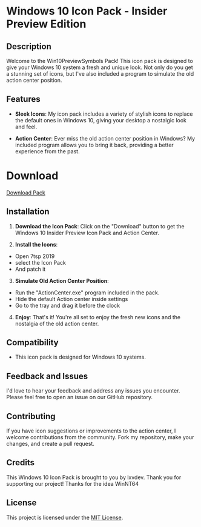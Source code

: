 # Windows 10 Icon Pack - Insider Preview Edition

## Description

Welcome to the Win10PreviewSymbols Pack! This icon pack is designed to give your Windows 10 system a fresh and unique look. Not only do you get a stunning set of icons, but I've also included a program to simulate the old action center position.

## Features

- **Sleek Icons**: My icon pack includes a variety of stylish icons to replace the default ones in Windows 10, giving your desktop a nostalgic look and feel.

- **Action Center**: Ever miss the old action center position in Windows? My included program allows you to bring it back, providing a better experience from the past.

# Download
<a id="raw-url" href="https://github.com/lxvdev/Win10PreviewSymbols/releases/">Download Pack</a>

## Installation

1. **Download the Icon Pack**: Click on the "Download" button to get the Windows 10 Insider Preview Icon Pack and Action Center.

2. **Install the Icons**:
  - Open 7tsp 2019
  - select the Icon Pack
  - And patch it

3. **Simulate Old Action Center Position**:
  - Run the "ActionCenter.exe" program included in the pack.
  - Hide the default Action center inside settings
  - Go to the tray and drag it before the clock

4. **Enjoy**: That's it! You're all set to enjoy the fresh new icons and the nostalgia of the old action center.

## Compatibility

- This icon pack is designed for Windows 10 systems.

## Feedback and Issues

I'd love to hear your feedback and address any issues you encounter. Please feel free to open an issue on our GitHub repository.

## Contributing

If you have icon suggestions or improvements to the action center, I welcome contributions from the community. Fork my repository, make your changes, and create a pull request.

## Credits

This Windows 10 Icon Pack is brought to you by lxvdev. Thank you for supporting our project!
Thanks for the idea WinNT64

## License

This project is licensed under the [MIT License](LICENSE.md).
